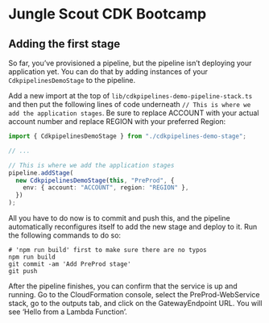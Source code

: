# Jungle Scout CDK Bootcamp

## Adding the first stage

So far, you’ve provisioned a pipeline, but the pipeline isn’t deploying your application yet. You can do that by adding instances of your `CdkpipelinesDemoStage` to the pipeline.

Add a new import at the top of `lib/cdkpipelines-demo-pipeline-stack.ts` and then put the following lines of code underneath `// This is where we add the application stages`. Be sure to replace ACCOUNT with your actual account number and replace REGION with your preferred Region:

```typescript
import { CdkpipelinesDemoStage } from "./cdkpipelines-demo-stage";

// ...

// This is where we add the application stages
pipeline.addStage(
  new CdkpipelinesDemoStage(this, "PreProd", {
    env: { account: "ACCOUNT", region: "REGION" },
  })
);
```

All you have to do now is to commit and push this, and the pipeline automatically reconfigures itself to add the new stage and deploy to it. Run the following commands to do so:

```shell
# 'npm run build' first to make sure there are no typos
npm run build
git commit -am 'Add PreProd stage'
git push
```

After the pipeline finishes, you can confirm that the service is up and running. Go to the CloudFormation console, select the PreProd-WebService stack, go to the outputs tab, and click on the GatewayEndpoint URL. You will see ‘Hello from a Lambda Function’.
